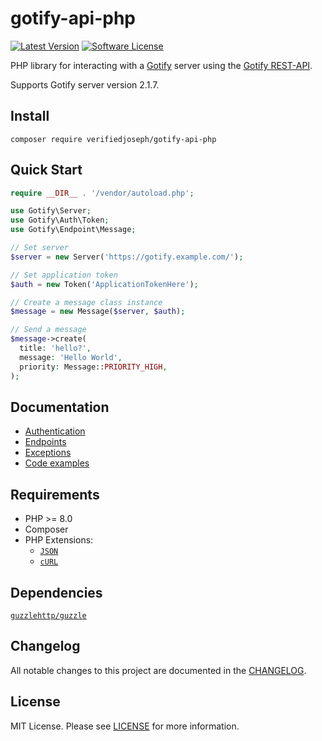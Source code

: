 # gotify-api-php

[![Latest Version](https://img.shields.io/github/release/VerifiedJoseph/gotify-api-php.svg?style=flat-square)](https://github.com/VerifiedJoseph/gotify-api-php/releases)
[![Software License](https://img.shields.io/badge/license-MIT-brightgreen.svg?style=flat-square)](LICENSE)

PHP library for interacting with a [Gotify](https://github.com/gotify/server) server using the [Gotify REST-API](https://gotify.net/api-docs).

Supports Gotify server version 2.1.7.

## Install

```
composer require verifiedjoseph/gotify-api-php
```

## Quick Start
```PHP
require __DIR__ . '/vendor/autoload.php';

use Gotify\Server;
use Gotify\Auth\Token;
use Gotify\Endpoint\Message;

// Set server
$server = new Server('https://gotify.example.com/');

// Set application token
$auth = new Token('ApplicationTokenHere');

// Create a message class instance
$message = new Message($server, $auth);

// Send a message
$message->create(
  title: 'hello?',
  message: 'Hello World',
  priority: Message::PRIORITY_HIGH,
);
```

## Documentation
- [Authentication](docs/auth.md)
- [Endpoints](docs/endpoints.md)
- [Exceptions](docs/exceptions.md)
- [Code examples](docs/examples.md)

## Requirements

- PHP >= 8.0
- Composer
- PHP Extensions:
  - [`JSON`](https://www.php.net/manual/en/book.json.php)
  - [`cURL`](https://secure.php.net/manual/en/book.curl.php)

## Dependencies

[`guzzlehttp/guzzle`](https://github.com/guzzle/guzzle/)

## Changelog

All notable changes to this project are documented in the [CHANGELOG](CHANGELOG.md).

## License

MIT License. Please see [LICENSE](LICENSE) for more information.
